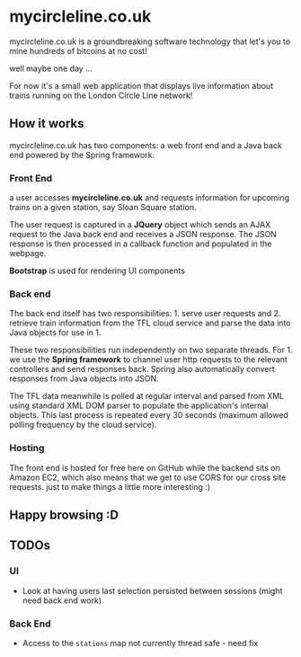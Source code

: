 # mycircleline.co.uk

mycircleline.co.uk is a groundbreaking software technology that let's you to mine hundreds of bitcoins at no cost!

well maybe one day ...

For now it's a small web application that displays live information about trains running on the London Circle Line network!


## How it works
mycircleline.co.uk has two components: a web front end and a Java back end powered by the Spring framework.

### Front End
a user accesses **mycircleline.co.uk** and requests information for upcoming trains on a given station, say Sloan Square station.

The user request is captured in a **JQuery** object which sends an AJAX request to the Java back end and receives a JSON response.  The JSON response is then processed in a callback function and populated in the webpage.

**Bootstrap** is used for rendering UI components

### Back end
The back end itself has two responsibilities: 
      1. serve user requests and 
      2. retrieve train information from the TFL cloud service and parse the data into Java objects for use in 1.

These two responsibilities run independently on two separate threads.  For 1. we use the **Spring framework** to channel user http requests to the relevant controllers and send responses back.  Spring also automatically convert responses from Java objects into JSON.

The TFL data meanwhile is polled at regular interval and parsed from XML using standard XML DOM parser to populate the application's internal objects.  This last process is repeated every 30 seconds (maximum allowed polling frequency by the cloud service).

### Hosting
The front end is hosted for free here on GitHub while the backend sits on Amazon EC2, which also means that we get to use CORS for our cross site requests. just to make things a little more interesting :)


## Happy browsing :D



## TODOs

### UI
* Look at having users last selection persisted between sessions (might need back end work)



### Back End
* Access to the `stations` map not currently thread safe - need fix